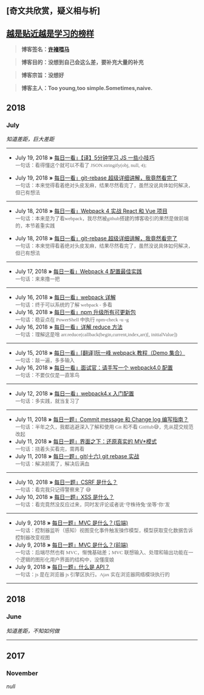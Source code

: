## [奇文共欣赏，疑义相与析]

## [越是贴近越是学习的榜样](https://github.com/jawil/blog/issues/6)

> **博客签名：[许褚喂马](http://www.81.cn/jfjbmap/content/2018-03/02/content_200766.htm)**

> **博客目的：没想到自己会这么差，要补充大量的补充**

> **博客宗旨：没想好**

> **博客主人：Too young,too simple.Sometimes,naive.**

## 2018

### July

_知道差距，巨大差距_

---

-   July 19, 2018 **»** [每日一看」【译】5分钟学习 JS 一些小技巧](https://juejin.im/post/5b42bb9ce51d45199060e199#comment)  
     <font color=#666 size=2 face="华文行楷">一句话：看得懂这个就可以不看了 JSON.stringify(obj, null, 4);</font>

-   July 19, 2018 **»** [每日一看」git-rebase 超级详细讲解，我竟然看完了](https://blog.csdn.net/laxian2009/article/details/50593898)  
     <font color=#666 size=2 face="华文行楷">一句话：本来觉得看着绝对头皮发麻，结果尽然看完了，虽然没说具体如何解决，但已有想法</font>

---

-   July 18, 2018 **»** [每日一看」Webpack 4 实战 React 和 Vue 项目](https://beanlee.github.io/2018/06/11/something-about-webpack-4/)  
     <font color=#666 size=2 face="华文行楷">一句话：本来是为了看webpack，我尽然被github搭建的博客吸引的果然是做前端的，本节着重实践</font>

-   July 18, 2018 **»** [每日一看」git-rebase 超级详细讲解，我竟然看完了](https://blog.csdn.net/laxian2009/article/details/50593898)  
     <font color=#666 size=2 face="华文行楷">一句话：本来觉得看着绝对头皮发麻，结果尽然看完了，虽然没说具体如何解决，但已有想法</font>

---

-   July 17, 2018 **»** [每日一看」Webpack 4 配置最佳实践](https://juejin.im/post/5b304f1f51882574c72f19b0)  
     <font color=#666 size=2 face="华文行楷">一句话：来来撸一把</font>

---

-   July 16, 2018 **»** [每日一看」webpack 详解](https://juejin.im/post/5aa3d2056fb9a028c36868aa)  
     <font color=#666 size=2 face="华文行楷">一句话：终于可以系统的了解 webpack - 多看</font>
-   July 16, 2018 **»** [每日一看」npm 升级所有可更新包](https://segmentfault.com/a/1190000005857342)  
     <font color=#666 size=2 face="华文行楷">一句话：稳妥点在 PowerShell 中执行 npm-check -u -g</font>
-   July 16, 2018 **»** [每日一看」详解 reduce 方法](https://blog.csdn.net/liuchao1987330/article/details/78903151)  
     <font color=#666 size=2 face="华文行楷">一句话：理解这是啥 arr.reduce(callback(begin,current,index,arr)[, initialValue])</font>

---

-   July 15, 2018 **»** [每日一看」[翻译]阮一峰 webpack 教程（Demo 集合）](https://juejin.im/post/5b42d4dce51d45195c070cd0?utm_medium=hao.caibaojian.com&utm_source=hao.caibaojian.com)  
     <font color=#666 size=2 face="华文行楷">一句话：敲一遍，多多输入</font>
-   July 16, 2018 **»** [每日一看」面试官：请手写一个 webpack4.0 配置](https://juejin.im/post/5b42d4dce51d45195c070cd0?utm_medium=hao.caibaojian.com&utm_source=hao.caibaojian.com)  
     <font color=#666 size=2 face="华文行楷">一句话：不要仅仅是一直笨鸟</font>

---

-   July 12, 2018 **»** [每日一看」webpack4.x 入门配置](https://www.jianshu.com/p/6712e4e4b8fe)  
     <font color=#666 size=2 face="华文行楷">一句话：多实践，就当复习了</font>

---

-   July 11, 2018 **»** [每日一题」Commit message 和 Change log 编写指南？](http://www.ruanyifeng.com/blog/2016/01/commit_message_change_log.html)  
     <font color=#666 size=2 face="华文行楷">一句话：半年之久，我都逃避深入了解和使用 Git 和不看 GitHub😅，先从提交规范改起</font>
-   July 11, 2018 **»** [每日一题」界面之下：还原真实的 MV\*模式 ](https://github.com/livoras/blog/issues/11)  
     <font color=#666 size=2 face="华文行楷">一句话：挠着头买看完，需再看</font>
-   July 11, 2018 **»** [每日一题」git(十六) git rebase 实战 ](https://blog.csdn.net/wzq6578702/article/details/76736008)  
     <font color=#666 size=2 face="华文行楷">一句话：解决前蔫了，解决后满血</font>

---

-   July 10, 2018 **»** [每日一题」CSRF 是什么？](https://zhuanlan.zhihu.com/p/22521378)  
     <font color=#666 size=2 face="华文行楷">一句话：看完我只记得警察来了 😅</font>
-   July 10, 2018 **»** [每日一题」XSS 是什么？](https://zhuanlan.zhihu.com/p/22500730)  
     <font color=#666 size=2 face="华文行楷">一句话：看完竟然没反应过来，同时发评论或者说‘守株待兔’坐等‘你’发</font>

---

-   July 9, 2018 **»** [每日一题」MVC 是什么？(后端)](https://zhuanlan.zhihu.com/p/22834622)  
     <font color=#666 size=2 face="华文行楷">一句话：控制器监听（感知）视图变化事件触发操作模型，模型获取变化数据告诉控制器改变视图</font>
-   July 9, 2018 **»** [每日一题」MVC 是什么？(前端)](https://zhuanlan.zhihu.com/p/22943208)  
    <font color=#666 size=2 face="华文行楷">一句话：后端尽然也有 MVC，惭愧基础差；MVC 联想输入、处理和输出功能在一个逻辑的图形化用户界面的结构中，没懂度娘</font>
-   July 9, 2018 **»** [每日一题」什么是 API？](https://zhuanlan.zhihu.com/p/22894388)  
    <font color=#666 size=2 face="华文行楷">一句话：js 是在浏览器 js 引擎区执行。Ajax 实在浏览器网络模块执行的</font>

---

## 2018

### June

_知道差距，不知如何做_

---

## 2017

### November

_null_
